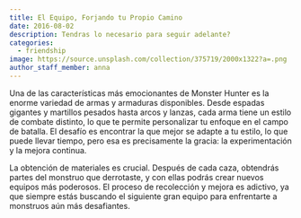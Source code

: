 ```yaml
---
title: El Equipo, Forjando tu Propio Camino
date: 2016-08-02
description: Tendras lo necesario para seguir adelante?
categories:
  - friendship
image: https://source.unsplash.com/collection/375719/2000x1322?a=.png
author_staff_member: anna
---
```

Una de las características más emocionantes de Monster Hunter es la enorme variedad de armas y armaduras disponibles. Desde espadas gigantes y martillos pesados hasta arcos y lanzas, cada arma tiene un estilo de combate distinto, lo que te permite personalizar tu enfoque en el campo de batalla. El desafío es encontrar la que mejor se adapte a tu estilo, lo que puede llevar tiempo, pero esa es precisamente la gracia: la experimentación y la mejora continua.

La obtención de materiales es crucial. Después de cada caza, obtendrás partes del monstruo que derrotaste, y con ellas podrás crear nuevos equipos más poderosos. El proceso de recolección y mejora es adictivo, ya que siempre estás buscando el siguiente gran equipo para enfrentarte a monstruos aún más desafiantes.
